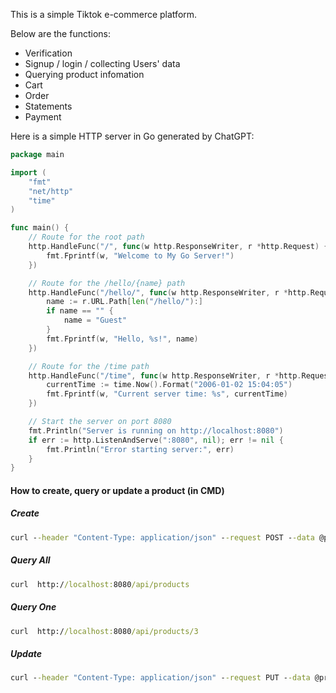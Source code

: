 This is a simple Tiktok e-commerce platform.

Below are the functions:

- Verification
- Signup / login / collecting Users' data
- Querying product infomation
- Cart
- Order
- Statements
- Payment

Here is a simple HTTP server in Go generated by ChatGPT:

```go
package main

import (
    "fmt"
    "net/http"
    "time"
)

func main() {
    // Route for the root path
    http.HandleFunc("/", func(w http.ResponseWriter, r *http.Request) {
        fmt.Fprintf(w, "Welcome to My Go Server!")
    })

    // Route for the /hello/{name} path
    http.HandleFunc("/hello/", func(w http.ResponseWriter, r *http.Request) {
        name := r.URL.Path[len("/hello/"):]
        if name == "" {
            name = "Guest"
        }
        fmt.Fprintf(w, "Hello, %s!", name)
    })

    // Route for the /time path
    http.HandleFunc("/time", func(w http.ResponseWriter, r *http.Request) {
        currentTime := time.Now().Format("2006-01-02 15:04:05")
        fmt.Fprintf(w, "Current server time: %s", currentTime)
    })

    // Start the server on port 8080
    fmt.Println("Server is running on http://localhost:8080")
    if err := http.ListenAndServe(":8080", nil); err != nil {
        fmt.Println("Error starting server:", err)
    }
}
```

#### How to create, query or update a product (in CMD)

##### Create

```cmd
curl --header "Content-Type: application/json" --request POST --data @products\2.json http://localhost:8080/api/products
```

##### Query All

```cmd
curl  http://localhost:8080/api/products
```

##### Query One

```cmd
curl  http://localhost:8080/api/products/3
```

##### Update

```cmd
curl --header "Content-Type: application/json" --request PUT --data @products\4.json http://localhost:8080/api/products/4
```